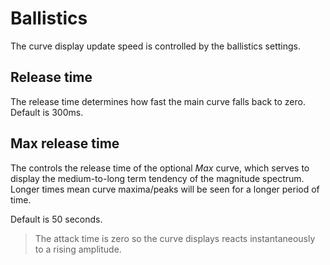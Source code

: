 # Ballistics
The curve display update speed is controlled by the ballistics settings.

## Release time

The release time determines how fast the main curve falls back to zero. Default is 300ms.

## Max release time

The controls the release time of the optional *Max* curve, which serves to display the
medium-to-long term tendency of the magnitude spectrum. Longer times mean curve maxima/peaks will be
seen for a longer period of time.

Default is 50 seconds.

>The attack time is zero so the curve displays reacts instantaneously to a rising amplitude.


